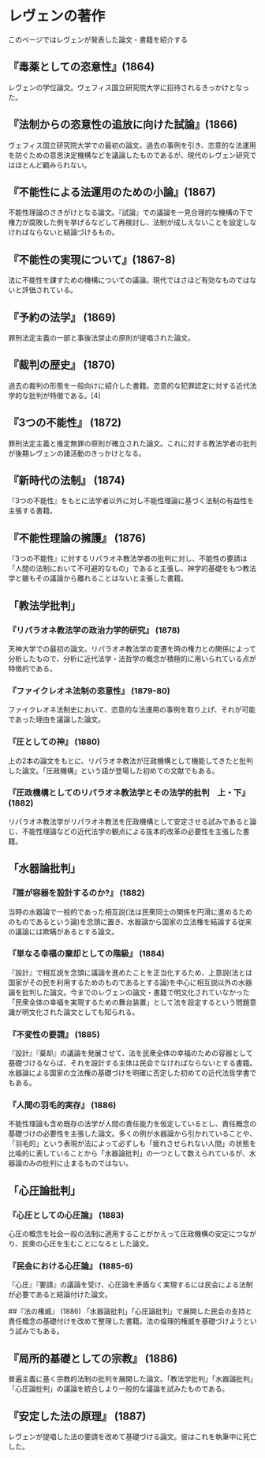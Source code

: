 # レヴェンの著作
このページではレヴェンが発表した論文・書籍を紹介する


## 『毒薬としての恣意性』(1864)
レヴェンの学位論文。ヴェフィス国立研究院大学に招待されるきっかけとなった。


## 『法制からの恣意性の追放に向けた試論』(1866)
ヴェフィス国立研究院大学での最初の論文。過去の事例を引き、恣意的な法運用を防ぐための意思決定機構などを議論したものであるが、現代のレヴェン研究ではほとんど顧みられない。


## 『不能性による法運用のための小論』(1867)
不能性理論のさきがけとなる論文。『試論』での議論を一見合理的な機構の下で権力が腐敗した例を挙げるなどして再検討し、法制が成しえないことを設定しなければならないと結論づけるもの。


## 『不能性の実現について』(1867-8)
法に不能性を課すための機構についての議論。現代ではさほど有効なものではないと評価されている。


## 『予約の法学』 (1869)
罪刑法定主義の一部と事後法禁止の原則が提唱された論文。


## 『裁判の歴史』 (1870)
過去の裁判の形態を一般向けに紹介した書籍。恣意的な犯罪認定に対する近代法学的な批判が特徴である。[4]


## 『3つの不能性』 (1872)
罪刑法定主義と推定無罪の原則が確立された論文。これに対する教法学者の批判が後期レヴェンの諸活動のきっかけとなる。


## 『新時代の法制』 (1874)
『3つの不能性』をもとに法学者以外に対し不能性理論に基づく法制の有益性を主張する書籍。


## 『不能性理論の擁護』 (1876)
『3つの不能性』に対するリパラオネ教法学者の批判に対し、不能性の要請は「人間の法制において不可避的なもの」であると主張し、神学的基礎をもつ教法学と雖もその議論から離れることはないと主張した書籍。


## 「教法学批判」
### 『リパラオネ教法学の政治力学的研究』 (1878)
天神大学での最初の論文。リパラオネ教法学の変遷を時の権力との関係によって分析したもので、分析に近代法学・法哲学の概念が積極的に用いられている点が特徴的である。

### 『ファイクレオネ法制の恣意性』 (1879-80)
ファイクレオネ法制史において、恣意的な法運用の事例を取り上げ、それが可能であった理由を議論した論文。

### 『圧としての神』 (1880)
上の2本の論文をもとに、リパラオネ教法が圧政機構として機能してきたと批判した論文。「圧政機構」という語が登場した初めての文献でもある。

### 『圧政機構としてのリパラオネ教法学とその法学的批判　上・下』 (1882)
リパラオネ教法学がリパラオネ教法を圧政機構として安定させる試みであると論じ、不能性理論などの近代法学の観点による抜本的改革の必要性を主張した書籍。


## 「水器論批判」
### 『誰が容器を設計するのか?』 (1882)
当時の水器論で一般的であった相互説(法は民衆同士の関係を円滑に進めるためのものであるという論)を念頭に置き、水器論から国家の立法権を結論する従来の議論には欺瞞があるとする論文。

### 『単なる幸福の棄却としての階級』 (1884)
『設計』で相互説を念頭に議論を進めたことを正当化するため、上意説(法とは国家がその民を利用するためのものであるとする論)を中心に相互説以外の水器論を批判した論文。今までのレヴェンの論文・書籍で明文化されていなかった「民衆全体の幸福を実現するための舞台装置」として法を設定するという問題意識が明文化された論文としても知られる。

### 『不変性の要請』 (1885)
『設計』『棄却』の議論を発展させて、法を民衆全体の幸福のための容器として基礎づけるならば、それを設計する主体は民会でなければならないとする書籍。水器論による国家の立法権の基礎づけを明確に否定した初めての近代法哲学書でもある。

### 『人間の羽毛的実存』 (1886)
不能性理論も含め既存の法学が人間の責任能力を仮定しているとし、責任概念の基礎づけの必要性を主張した論文。多くの例が水器論から引かれていることや、「羽毛的」という表現が法によって必ずしも「疲れさせられない人間」の状態を比喩的に表していることから「水器論批判」の一つとして数えられているが、水器論のみの批判に止まるものではない。


## 「心圧論批判」
### 『心圧としての心圧論』 (1883)
心圧の概念を社会一般の法制に適用することがかえって圧政機構の安定につながり、民衆の心圧を生むことになるとした論文。

### 『民会における心圧論』 (1885-6)
『心圧』『要請』の議論を受け、心圧論を矛盾なく実現するには民会による法制が必要であると結論付けた論文。


##『法の権威』 (1886)
「水器論批判」「心圧論批判」で展開した民会の支持と責任概念の基礎付けを改めて整理した書籍。法の倫理的権威を基礎づけようという試みでもある。
## 『局所的基礎としての宗教』 (1886)
普遍主義に基く宗教的法制の批判を展開した論文。「教法学批判」「水器論批判」「心圧論批判」の議論を統合しより一般的な議論を試みたものである。

## 『安定した法の原理』 (1887)
レヴェンが提唱した法の要請を改めて基礎づける論文。彼はこれを執筆中に死亡した。
